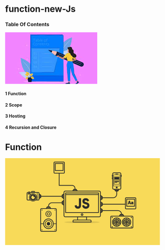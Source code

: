 # function-new-Js

### Table Of Contents

![N|Solid](./img/%D0%91%D0%B5%D0%B7%20%D0%BD%D0%B0%D0%B7%D0%B2%D0%B0%D0%BD%D0%B8%D1%8F.jpg)

#### 1 Function

#### 2 Scope

#### 3 Hosting

#### 4 Recursion and Closure

# Function

![N|Solid](./img/1_LyZcwuLWv2FArOumCxobpA.png)
